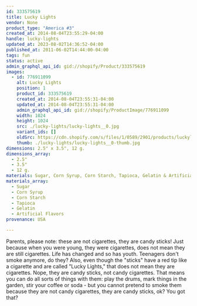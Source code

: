 ```yaml
---
id: 333575619
title: Lucky Lights
vendor: None
product_type: "America #3"
created_at: 2014-08-04T23:55:29-04:00
handle: lucky-lights
updated_at: 2023-08-02T14:36:52-04:00
published_at: 2011-06-02T14:44:00-04:00
tags: fun
status: active
admin_graphql_api_id: gid://shopify/Product/333575619
images:
  - id: 776911099
    alt: Lucky Lights
    position: 1
    product_id: 333575619
    created_at: 2014-08-04T23:55:31-04:00
    updated_at: 2014-08-04T23:55:31-04:00
    admin_graphql_api_id: gid://shopify/ProductImage/776911099
    width: 1024
    height: 1024
    src: ./lucky-lights/lucky-lights__0.jpg
    variant_ids: []
    oldSrc: https://cdn.shopify.com/s/files/1/0589/2901/products/luckylights_1.jpeg?v=1407210931
    thumb: ./lucky-lights/lucky-lights__0-thumb.jpg
dimensions: 2.5" x 3.5", 12 g.
dimensions_array:
  - 2.5"
  - 3.5"
  - 12 g.
materials: Sugar, Corn Syrup, Corn Starch, Tapioca, Gelatin & Artificial Flavors
materials_array:
  - Sugar
  - Corn Syrup
  - Corn Starch
  - Tapioca
  - Gelatin
  - Artificial Flavors
provenance: USA

---
```


Parents, please note: these are not cigarettes, they are candy sticks! Just because when you were young, they were cigarettes, does not mean they are still cigarettes. Life has changed and so has youth. Teenagers don't smoke anymore, do they? Also, even though the "sticks" have a red tip like a cigarette and are called "Lucky Lights," that does not mean they are cigarettes. Nope, they are candy sticks, not candy cigarettes. That means you can do all sorts of things with them: play the drums, mark things in the garden, stir your coffee or soda - but you cannot pretend to smoke them because they are not candy cigarettes, they are candy sticks, ok? You got that?